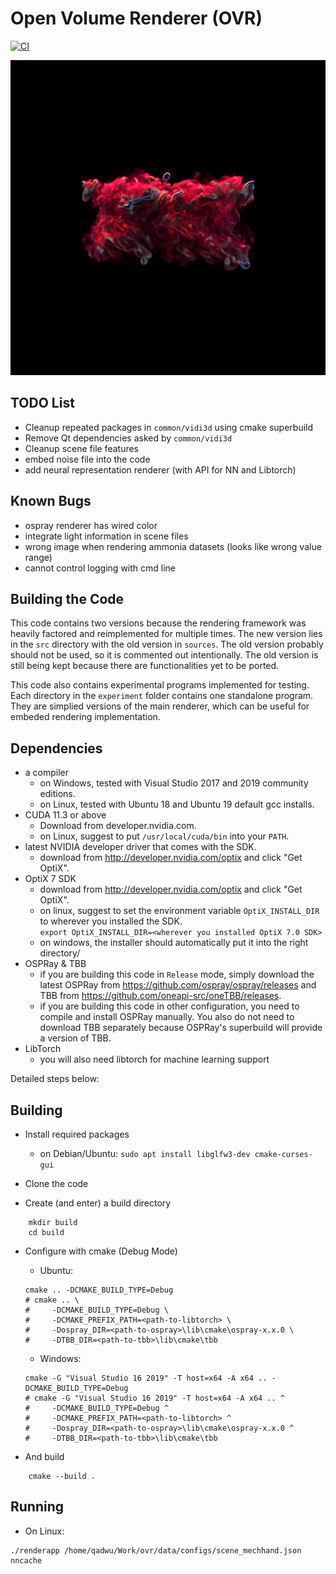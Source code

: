 # Open Volume Renderer (OVR)

[![CI](https://github.com/wilsonCernWq/open-volume-renderer/actions/workflows/main.yml/badge.svg?branch=master&event=push)](https://github.com/wilsonCernWq/open-volume-renderer/actions/workflows/main.yml)

![Expected Rendering Result](./data/example.png)

## TODO List

* Cleanup repeated packages in `common/vidi3d` using cmake superbuild
* Remove Qt dependencies asked by `common/vidi3d`
* Cleanup scene file features
* embed noise file into the code
* add neural representation renderer (with API for NN and Libtorch)

## Known Bugs
* ospray renderer has wired color
* integrate light information in scene files
* wrong image when rendering ammonia datasets (looks like wrong value range)
* cannot control logging with cmd line

## Building the Code

This code contains two versions because the rendering framework was heavily factored and reimplemented 
for multiple times. The new version lies in the `src` directory with the old version in `sources`. The 
old version probably should not be used, so it is commented out intentionally. The old version is still
being kept because there are functionalities yet to be ported.

This code also contains experimental programs implemented for testing. Each directory in the `experiment`
folder contains one standalone program. They are simplied versions of the main renderer, which can be 
useful for embeded rendering implementation.

## Dependencies

- a compiler
    - on Windows, tested with Visual Studio 2017 and 2019 community editions.
    - on Linux, tested with Ubuntu 18 and Ubuntu 19 default gcc installs.
- CUDA 11.3 or above
    - Download from developer.nvidia.com.
    - on Linux, suggest to put `/usr/local/cuda/bin` into your `PATH`.
- latest NVIDIA developer driver that comes with the SDK.
    - download from http://developer.nvidia.com/optix and click "Get OptiX".
- OptiX 7 SDK
    - download from http://developer.nvidia.com/optix and click "Get OptiX".
    - on linux, suggest to set the environment variable `OptiX_INSTALL_DIR` to wherever you installed the SDK.  
    `export OptiX_INSTALL_DIR=<wherever you installed OptiX 7.0 SDK>`
    - on windows, the installer should automatically put it into the right directory/
- OSPRay & TBB
  - if you are building this code in `Release` mode, simply download the latest OSPRay 
    from https://github.com/ospray/ospray/releases and TBB from https://github.com/oneapi-src/oneTBB/releases.
  - if you are building this code in other configuration, you need to compile and install OSPRay manually. 
    You also do not need to download TBB separately because OSPRay's superbuild will provide a version of TBB. 
- LibTorch
  - you will also need libtorch for machine learning support

Detailed steps below:

## Building

- Install required packages

    - on Debian/Ubuntu: `sudo apt install libglfw3-dev cmake-curses-gui`

- Clone the code

- Create (and enter) a build directory
```
    mkdir build
    cd build
```

- Configure with cmake (Debug Mode)
    - Ubuntu: 
    ```
    cmake .. -DCMAKE_BUILD_TYPE=Debug 
    # cmake .. \
    #     -DCMAKE_BUILD_TYPE=Debug \
    #     -DCMAKE_PREFIX_PATH=<path-to-libtorch> \
    #     -Dospray_DIR=<path-to-ospray>\lib\cmake\ospray-x.x.0 \
    #     -DTBB_DIR=<path-to-tbb>\lib\cmake\tbb
    ```
    - Windows: 
    ```
    cmake -G "Visual Studio 16 2019" -T host=x64 -A x64 .. -DCMAKE_BUILD_TYPE=Debug
    # cmake -G "Visual Studio 16 2019" -T host=x64 -A x64 .. ^
    #     -DCMAKE_BUILD_TYPE=Debug ^
    #     -DCMAKE_PREFIX_PATH=<path-to-libtorch> ^
    #     -Dospray_DIR=<path-to-ospray>\lib\cmake\ospray-x.x.0 ^
    #     -DTBB_DIR=<path-to-tbb>\lib\cmake\tbb
    ```

- And build
```
    cmake --build .
```

## Running

- On Linux:
```
./renderapp /home/qadwu/Work/ovr/data/configs/scene_mechhand.json nncache
```
